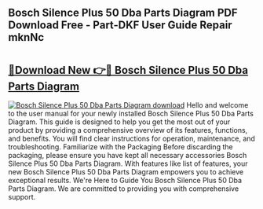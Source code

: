 ## Bosch Silence Plus 50 Dba Parts Diagram PDF Download Free - Part-DKF User Guide Repair mknNc

# <h2><a href="http://dfnciu.blite.top/?on=Bosch+Silence+Plus+50+Dba+Parts+Diagram">🔗Download New 👉🔴 Bosch Silence Plus 50 Dba Parts Diagram</a></h2>

[![Bosch Silence Plus 50 Dba Parts Diagram download](https://i.imgur.com/lujVjoI.png)](http://dfnciu.blite.top/?on=Bosch+Silence+Plus+50+Dba+Parts+Diagram)
Hello and welcome to the user manual for your newly installed Bosch Silence Plus 50 Dba Parts Diagram. This guide is designed to help you get the most out of your product by providing a comprehensive overview of its features, functions, and benefits. You will find clear instructions for operation, maintenance, and troubleshooting. Familiarize with the Packaging Before discarding the packaging, please ensure you have kept all necessary accessories Bosch Silence Plus 50 Dba Parts Diagram. With features like list of features, your new Bosch Silence Plus 50 Dba Parts Diagram empowers you to achieve exceptional results. We're Here to Guide You Bosch Silence Plus 50 Dba Parts Diagram. We are committed to providing you with comprehensive support.
